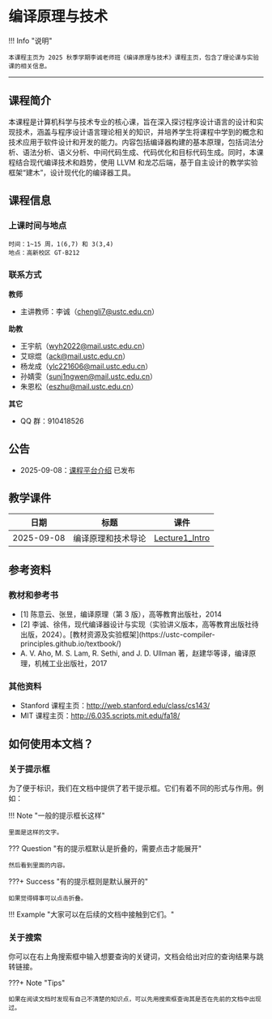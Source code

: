 

# <strong>编译原理与技术</strong>



!!! Info "说明"

    本课程主页为 2025 秋季学期李诚老师班《编译原理与技术》课程主页，包含了理论课与实验课的相关信息。

<hr class="hr-my" data-content="(●′∀｀●) 我是分隔线 (●′∀｀●)">

## <strong>课程简介</strong>

本课程是计算机科学与技术专业的核心课，旨在深入探讨程序设计语言的设计和实现技术，涵盖与程序设计语言理论相关的知识，并培养学生将课程中学到的概念和技术应用于软件设计和开发的能力。内容包括编译器构建的基本原理，包括词法分析、语法分析、语义分析、中间代码生成、代码优化和目标代码生成。同时，本课程结合现代编译技术和趋势，使用 LLVM 和龙芯后端，基于自主设计的教学实验框架“建木”，设计现代化的编译器工具。

## <strong>课程信息</strong>

### <strong>上课时间与地点</strong>

    时间：1~15 周，1(6,7) 和 3(3,4)
    地点：高新校区 GT-B212
### <strong>联系方式</strong>

<strong>教师</strong>

- 主讲教师：李诚（<chengli7@ustc.edu.cn>）

<strong>助教</strong>

  - 王宇航（<wyh2022@mail.ustc.edu.cn>）
  - 艾琮焜（<ack@mail.ustc.edu.cn>）
  - 杨龙成（<ylc221606@mail.ustc.edu.cn>）
  - 孙婧雯（<sunj1ngwen@mail.ustc.edu.cn>）
  - 朱恩松（<eszhu@mail.ustc.edu.cn>）

<strong>其它</strong>

- QQ 群：910418526
<!-- - 录课视频（需校内统一身份认证）：<https://v.ustc.edu.cn/1/2024-1/capture-course/011163.02/detail> -->
<!-- - 希冀实验平台（作业及实验提交）：<http://cscourse.ustc.edu.cn/> -->
<!-- - 实验框架已公开，见参考资料 [<sup>2</sup>](#textbook2) -->


## <strong>公告</strong>
- 2025-09-08：[课程平台介绍](exp_platform_intro/README.md) 已发布
<!--
- 2024-09-06：[Lab0](lab0/index.md) 已发布，Deadline：**2024 年 9 月 18 日**
- 2024-09-18：第一次作业已发布，Deadline：**2024 年 9 月 20 日**
- 2024-09-18：[Lab1](lab1/index.md) 已发布，Deadline：**Phase1 : 2024 年 9 月 28 日 / Phase2 : 2024 年 10 月 7 日**
- 2024-09-25：第二次作业已发布，Deadline：**2024 年 9 月 30 日**
- 2024-10-08：[Lab2](lab2/index.md) 已发布，Deadline：
    - **Phase1 : 2024 年 10 月 18 日**
    - **Phase2 : 2024 年 10 月 27 日**
    - **Phase3 : 2024 年 11 月 2 日**
- 2024-11-03：[Lab3](lab3/index.md) 已发布，Deadline：
    - **Phase1 : 2024 年 11 月 13 日**
    - **Phase2 : 2024 年 11 月 27 日**
- 2024-12-01：[Lab4](lab4/index.md) 已发布，Deadline：
    - **Phase1 : 2024 年 12 月 14 日**
    - **Phase2 : 2024 年 12 月 24 日**
-->
<!--
- 2024-10-11：第三次作业：3.27、3.37、4.3、4.5、4.9（教材 [<sup>1</sup>](#textbook)），Deadline：**2024 年 10 月 18 日 16:00**
- 2024-11-01：[Lab3](lab3/index.md) 已发布，注意分阶段 Deadline
- 2024-11-01：第四次作业已发布，Deadline：**2024 年 11 月 8 日 17:25**
- 2024-11-14：第五次作业：4.13、4.15、5.5、6.5、6.6（教材 [<sup>1</sup>](#textbook)），Deadline：**2024 年 11 月 21 日 09:00**
- 2024-11-27：[Lab4](lab4/index.md) 已发布，Deadline：**2024 年 12 月 18 日**
- 2024-12-08：第六次作业：7.2c、7.5、7.12、8.1e、8.2e、8.6（教材 [<sup>1</sup>](#textbook)），Deadline：**2024 年 12 月 20 日 24:00**
- 2024-12-08：第七次作业：9.1、9.2、9.3、9.15af（教材 [<sup>1</sup>](#textbook)），Deadline：**2024 年 1 月 3 日 24:00**
- 2025-01-14：[建木杯–编译原理创新实验](innovative-lab/index.md) 已发布 -->

## <strong>教学课件</strong>

|     日期     |                          标题                          |                                                 课件                                                 |
|:----------:| :----------------------------------------------------: | :--------------------------------------------------------------------------------------------------: |
| 2025-09-08 |                   编译原理和技术导论                   |                               [Lecture1_Intro](ppt/Lecture1-Intro.pdf)                               |
<!--
| 2024-09-04 |                        词法分析                        |                        [Lexical-analysis](ppt/Lecture2-Lexical-analysis.pdf)                         |
| 2024-09-11 |               语法分析 - 上下文无关文法                |                            [Parser-part1](ppt/Lecture3-Parser-part1.pdf)                             |
| 2024-09-14 |             语法分析 - 自顶向下 - 递归下降             |                            [Parser-part2](ppt/Lecture4-Parser-part2.pdf)                             |
| 2024-09-16 |            语法分析 - 自顶向下 - LL(1) 文法            |                            [Parser-part3](ppt/Lecture5-Parser-part3.pdf)                             |
| 2024-09-18 |  语法分析 - 自底向上 - 移进规约 & LR 分析器的简单模型  |     [Parser-part4](ppt/Lecture6-Parser-part4.pdf), [Parser-part5](ppt/Lecture7-Parser-part5.pdf)     |
| 2024-09-23 |               语法分析 - 简单的 LR 方法                |                            [Parser-part6](ppt/Lecture8-Parser-part6.pdf)                             |
| 2024-09-25 |       语法分析 - 简单的 LR 方法 & 规范的 LR 方法       |     [Parser-part6](ppt/Lecture8-Parser-part6.pdf), [Parser-part7](ppt/Lecture9-Parser-part7.pdf)     |
| 2024-09-30 |               语法分析 - 规范的 LR 方法                |                            [Parser-part7](ppt/Lecture9-Parser-part7.pdf)                             |
| 2024-10-09 |                      中间代码表示                      |                                      [IR](ppt/Lecture10-IR.pdf)                                      |
| 2024-10-12 |                         习题课                         |     [HW1](ppt/2024-HW1-习题课.pdf), [HW2](ppt/2024-HW2-习题课.pdf), [Lab2](ppt/实验讲解Lab2.pdf)     |
| 2024-10-14 |      语法制导翻译 - 语法制导定义 & S/L 属性的定义      |      [Translation-part1](ppt/Lecture11-Translation-part1.pdf), [Translation-part2](ppt/Lecture12-Translation-part2.pdf)      |
| 2024-10-16 | 语法制导翻译 - 语法制导翻译方案 & L 属性定义的翻译方案 |      [Translation-part2](ppt/Lecture12-Translation-part2.pdf), [Translation-part3](ppt/Lecture13-Translation-part3.pdf)      |
| 2024-10-21 |          语法制导翻译 - L 属性定义的翻译方案           |                             [Translation-part4](ppt/Lecture14-Translation-part4.pdf)                             |
| 2024-10-23 |  中间代码翻译 - 简单语句翻译 & 控制流与布尔表达式翻译  | [IR-Translation-part1](ppt/Lecture15-IR%20Translation-part1.pdf), [IR-Translation-part2](ppt/Lecture16-IR%20Translation-part2.pdf) |
| 2024-10-28 |                    中间代码翻译 - 布尔表达式 & 控制流语句                    |                                                                              [IR-Translation-part3](ppt/Lecture17-IR%20Translation-part3.pdf), [IR-Translation-part4](ppt/Lecture18-IR%20Translation-part4.pdf)                                                                              |
| 2024-10-30 |                    中间代码翻译 - 类型表达式及自动构造                    |                                                                              [IR-Translation-part5](ppt/Lecture19-IR%20Translation-part5.pdf)                                                                              |
| 2024-11-04 |               中间代码翻译 - 类型表达式 & 符号表与声明语句                |                                        [IR-Translation-part6](ppt/Lecture20-IR%20Translation-part6.pdf)                                        |
| 2024-11-06 |              中间代码翻译 - 数组寻址 & 运行时管理 - 存储组织              |                                       [IR-Translation-part7](ppt/Lecture21-IR%20Translation-part7.pdf), [Runtime-part1](ppt/Lecture22-Runtime-part1.pdf)                                        |
| 2024-11-11 |           运行时管理 - 栈式分配          |                                       [Runtime-part2](ppt/Lecture23-Runtime-part2.pdf), [Runtime-part3](ppt/Lecture24-Runtime-part3.pdf)                                        |
| 2024-11-13 |                     代码生成 - 简单机器模型                     |                                                                              [CodeGen-part1](ppt/Lecture25-CodeGen-part1.pdf)                                                                              |
| 2024-11-18 | 机器无关代码优化 - 常见优化方法 | [IR Opt-part1](ppt/Lecture26-IR%20Opt-part1.pdf)|
| 2024-11-20 | 机器无关代码优化 - 数据流与到达定值分析  | [IR Opt-part2](ppt/Lecture27-IR%20Opt-part2.pdf)|
| 2024-11-25 | 机器无关代码优化 - 可用表达式分析 & 活跃变量分析 & 基本块内优化             |                                       [IR Opt-part3](ppt/Lecture28-IR%20Opt-part3.pdf), [IR Opt-part4](ppt/Lecture29-IR%20Opt-part4.pdf), [IR Opt-part5](ppt/Lecture30-IR%20Opt-part5.pdf)                                       |
| 2024-11-27 | 流图中的循环 & 寄存器分配              |                                                                              [Loop](ppt/Lecture31-Loop-part1.pdf), [Register](ppt/Lecture32-Register.pdf)                                |

-->
<!--| 2024-11-29 |                          面向目标机器的代码优化                           |                                                                              [part1](https://rec.ustc.edu.cn/share/d6169380-9045-11ee-8a37-87201671ab8d)                                                                              |
| 2024-12-04 |                               guest lecture                               |                                                                                                               无 slides                                                                                                               |
| 2024-12-06 |                               guest lecture                               |                                                                                                               无 slides                                                                                                               |
| 2024-12-13 |                                  复习课                                   |                                                                             [slides](https://rec.ustc.edu.cn/share/3a4ffcf0-995a-11ee-9fdc-a7ee4ffd604e)                                                                              | -->

## <strong>参考资料</strong>

### <strong>教材和参考书</strong>

- <div id='textbook'></div>[1] 陈意云、张昱，编译原理（第 3 版），高等教育出版社，2014
- <div id='textbook2'></div>[2] 李诚、徐伟，现代编译器设计与实现（实验讲义版本，高等教育出版社待出版，2024）。[教材资源及实验框架](https://ustc-compiler-principles.github.io/textbook/)
- A. V. Aho, M. S. Lam, R. Sethi, and J. D. Ullman 著，赵建华等译，编译原理，机械工业出版社，2017

### <strong>其他资料</strong>

- Stanford 课程主页：<http://web.stanford.edu/class/cs143/>
- MIT 课程主页：<http://6.035.scripts.mit.edu/fa18/>



## <strong>如何使用本文档？</strong>

### <strong>关于提示框</strong>

为了便于标识，我们在文档中提供了若干提示框。它们有着不同的形式与作用。例如：

!!! Note "一般的提示框长这样"

    里面是这样的文字。


??? Question "有的提示框默认是折叠的，需要点击才能展开"

    然后看到里面的内容。


???+ Success "有的提示框则是默认展开的"

    如果觉得碍事可以点击折叠。


!!! Example "大家可以在后续的文档中接触到它们。"

### <strong>关于搜索</strong>

你可以在右上角搜索框中输入想要查询的关键词，文档会给出对应的查询结果与跳转链接。

???+ Note "Tips"

    如果在阅读文档时发现有自己不清楚的知识点，可以先用搜索框查询其是否在先前的文档中出现过。

<!-- <hr class="hr-my" data-content="(●′∀｀●) 我是分隔线 (●′∀｀●)">


???+ Bug "评论系统"

    由于主页上的评论系统映射可能出现问题，以防万一，我们在这里进行一些补充。

    除了上面介绍的内容，本学期的实验文档我们还额外添加了评论系统。大家可以在各个界面下方找到类似的评论栏，登录自己的 GitHub 账号即可发表相应的评论。

    <strong>怎么使用？</strong>

    评论系统的输入采用 Markdown 格式。如果你之前没有用过 Markdown，可以简单地将其当做普通文本（txt）格式，直接输入文字并点击评论即可。如果你对 Markdown 语法有所了解，可以使用 **加粗**、 *斜体* 、句内的 `code block` 等特殊格式，以及相应的标题结构。

    除了留下自己的疑问，大家也可以解答其他同学的疑问。这是一个相互交流、相互合作的平台。我们鼓励合理范围内的讨论与思考~

    <strong>其他方式</strong>

    评论系统实际上是抓取了 [这个仓库](https://github.com/USTC-Compiler-2024/Compiler-Comments) 下讨论区的内容，所有的评论也会发布在这里。大家可以访问上面的仓库进行阅读。

    如果你没有或者无法登录 GitHub 账号也没关系。除了文档下方的评论系统，在课程群中大家也可以提出自己的问题，我们将统一进行解答。

    欢迎大家在评论系统里畅所欲言！ -->